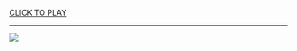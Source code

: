 
<a href="https://premium76.site?title=primary_unblocked_games&ref=13M">CLICK TO PLAY</a></h3>
<hr>

<a href="https://premium76.site?title=primary_unblocked_games&ref=13M"><img src="https://clearcache.store/games.png"></a>


